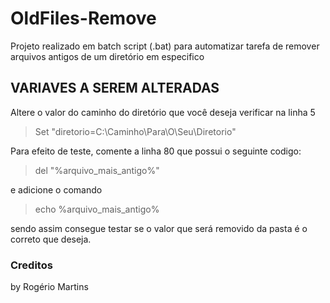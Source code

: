 # OldFiles-Remove
Projeto realizado em batch script (.bat) para automatizar tarefa de remover arquivos antigos de um diretório em especifico

## VARIAVES A SEREM ALTERADAS

Altere o valor do caminho do diretório que você deseja verificar na linha 5

>Set "diretorio=C:\Caminho\Para\O\Seu\Diretorio"

Para efeito de teste, comente a linha 80 que possui o seguinte codigo:
>del "%arquivo_mais_antigo%"

e adicione o comando

>echo %arquivo_mais_antigo%

sendo assim consegue testar se o valor que será removido da pasta é o correto que deseja.


### Creditos
by  Rogério Martins